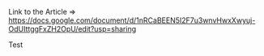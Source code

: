 Link to the Article => https://docs.google.com/document/d/1nRCaBEEN5I2F7u3wnvHwxXwyuj-OdUIttggFxZH2OpU/edit?usp=sharing

Test
